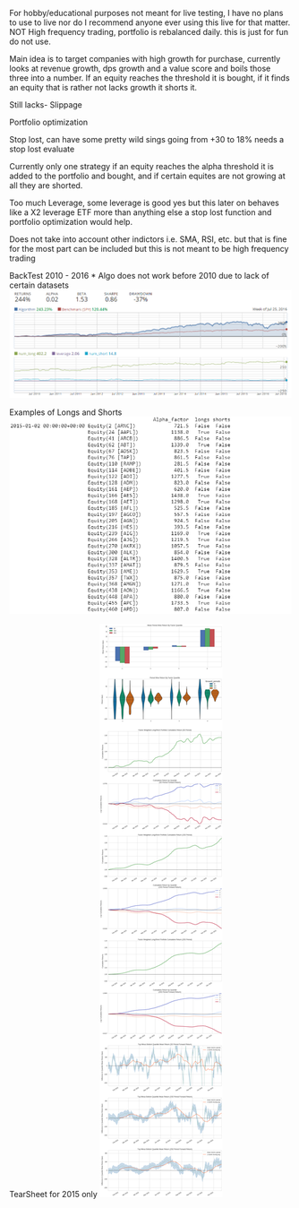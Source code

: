 For hobby/educational purposes not meant for live testing, I have no plans to use to live nor do I recommend anyone ever using this live for that matter.
NOT High frequency trading, portfolio is rebalanced daily.
this is just for fun do not use.

Main idea is to target companies with high growth for purchase, currently looks at revenue growth, dps growth and a value score and boils those three into a number.  If an equity reaches the threshold it is bought, if it finds an equity that is rather not lacks growth it shorts it.  

Still lacks- 
Slippage 

Portfolio optimization 

Stop lost, can have some pretty wild sings going from +30 to 18% needs a stop lost evaluate 

Currently only one strategy if an equity reaches the alpha threshold it is added to the portfolio and bought, and if certain equites are not growing at all they are shorted. 

Too much Leverage, some leverage is good yes but this later on behaves like a X2 leverage ETF more than anything else a stop lost function and portfolio optimization would help. 


Does not take into account other indictors i.e. SMA, RSI, etc. but that is fine for the most part can be included but this is not meant to be high frequency trading 



BackTest 2010 - 2016 * Algo does not work before 2010 due to lack of certain datasets 
![](images/BaseBackTest.PNG)




Examples of Longs and Shorts
![](images/2015List.PNG)






TearSheet for 2015 only
![](images/TearSheet.png)
